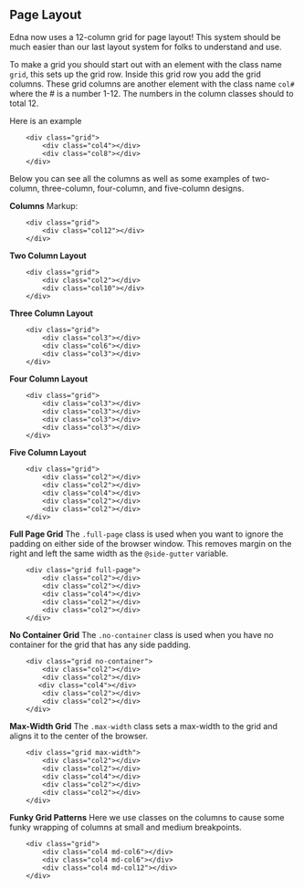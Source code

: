 **Page Layout**
---

Edna now uses a 12-column grid for page layout! This system should be much easier than our last layout system for folks to understand and use.

To make a grid you should start out with an element with the class name `grid`, this sets up the grid row.
Inside this grid row you add the grid columns. These grid columns are another element with the class name `col#` where the # is a number 1-12. The numbers in the column classes should to total 12.

Here is an example

```
	<div class="grid">
		<div class="col4"></div>
		<div class="col8"></div>
	</div>
```
Below you can see all the columns as well as some examples of two-column, three-column, four-column, and five-column designs.

**Columns**
Markup:

```
	<div class="grid">
		<div class="col12"></div>
	</div>
```
	
**Two Column Layout**

```
	<div class="grid">
		<div class="col2"></div>
		<div class="col10"></div>
	</div>
```

**Three Column Layout**

```
	<div class="grid">
		<div class="col3"></div>
		<div class="col6"></div>
		<div class="col3"></div>
	</div>
```

**Four Column Layout**

```
	<div class="grid">
		<div class="col3"></div>
		<div class="col3"></div>
		<div class="col3"></div>
		<div class="col3"></div>
	</div>
```

**Five Column Layout**
	
```
	<div class="grid">
		<div class="col2"></div>
		<div class="col2"></div>
		<div class="col4"></div>
		<div class="col2"></div>
		<div class="col2"></div>
	</div>
```

**Full Page Grid**
The `.full-page` class is used when you want to ignore the padding on either side of the browser window. This removes margin on the right and left the same width as the `@side-gutter` variable.

```
	<div class="grid full-page">
		<div class="col2"></div>
		<div class="col2"></div>
		<div class="col4"></div>
		<div class="col2"></div>
		<div class="col2"></div>
	</div>
```

**No Container Grid**
The `.no-container` class is used when you have no container for the grid that has any side padding.

```
	<div class="grid no-container">
		<div class="col2"></div>
		<div class="col2"></div>
	   <div class="col4"></div>
		<div class="col2"></div>
		<div class="col2"></div>
	</div>
```

**Max-Width Grid**
The `.max-width` class sets a max-width to the grid and aligns it to the center of the browser.

```
	<div class="grid max-width">
		<div class="col2"></div>
		<div class="col2"></div>
		<div class="col4"></div>
		<div class="col2"></div>
		<div class="col2"></div>
	</div>
```

**Funky Grid Patterns**
Here we use classes on the columns to cause some funky wrapping of columns at small and medium breakpoints.
 
```
	<div class="grid">
		<div class="col4 md-col6"></div>
		<div class="col4 md-col6"></div>
		<div class="col4 md-col12"></div>
	</div>
```